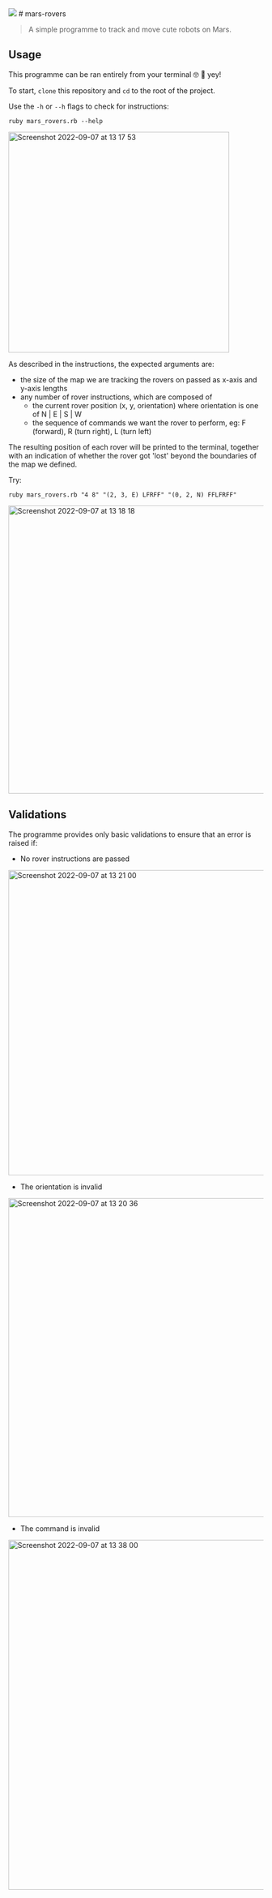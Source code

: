 <img heigh="75px" src="https://user-images.githubusercontent.com/60197762/188880679-b2eb72ee-bf94-46df-81ee-504820ed3297.gif" />
# mars-rovers

> A simple programme to track and move cute robots on Mars.

## Usage

This programme can be ran entirely from your terminal 🤓 🎉 yey!

To start, `clone` this repository and `cd` to the root of the project.

Use the `-h` or `--h` flags to check for instructions:
```
ruby mars_rovers.rb --help
```
<img width="436" alt="Screenshot 2022-09-07 at 13 17 53" src="https://user-images.githubusercontent.com/60197762/188877063-10856614-31f6-4a6c-bf4a-222e05e0f001.png">

As described in the instructions, the expected arguments are:
- the size of the map we are tracking the rovers on passed as x-axis and y-axis lengths
- any number of rover instructions, which are composed of
  - the current rover position (x, y, orientation) where orientation is one of N | E | S | W
  - the sequence of commands we want the rover to perform, eg: F (forward), R (turn right), L (turn left)

The resulting position of each rover will be printed to the terminal, together with an indication of whether the rover got 'lost' beyond the boundaries of the map we defined.

Try:
```
ruby mars_rovers.rb "4 8" "(2, 3, E) LFRFF" "(0, 2, N) FFLFRFF"
```
<img width="569" alt="Screenshot 2022-09-07 at 13 18 18" src="https://user-images.githubusercontent.com/60197762/188877016-6ce9ffc2-8461-4215-92af-6abcdcca4e4c.png">


## Validations

The programme provides only basic validations to ensure that an error is raised if:

- No rover instructions are passed
<img width="603" alt="Screenshot 2022-09-07 at 13 21 00" src="https://user-images.githubusercontent.com/60197762/188876969-f107bad5-741c-4a8c-9f10-d08e3cedd0f7.png">

- The orientation is invalid
<img width="630" alt="Screenshot 2022-09-07 at 13 20 36" src="https://user-images.githubusercontent.com/60197762/188876979-8aaef5bd-0915-4c90-a7d5-f8abfd5de56a.png">

- The command is invalid
<img width="691" alt="Screenshot 2022-09-07 at 13 38 00" src="https://user-images.githubusercontent.com/60197762/188880482-7dc9af47-61a9-4ba3-bab6-b6c36fd00c69.png">

